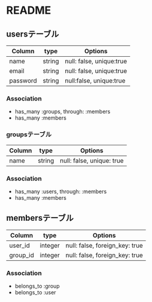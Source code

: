 # README

## usersテーブル
|Column|type|Options|
|------|----|-------|
|name|string|null: false, unique:true|
|email|string|null: false, unique:true|
|password|string|null:false, unique:true|

### Association
- has_many :groups, through: :members
- has_many :members


### groupsテーブル
|Column|type|Options|
|------|----|-------|
|name|string|null: false, unique: true|

### Association
- has_many :users, through: :members
- has_many :members


## membersテーブル
|Column|type|Options|
|------|----|-------|
|user_id|integer|null: false, foreign_key: true|
|group_id|integer|null: false, foreign_key: true|

### Association
- belongs_to :group
- belongs_to :user
